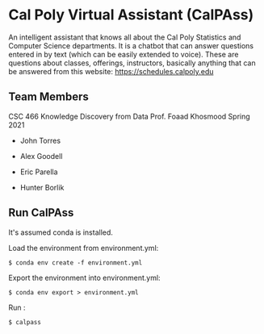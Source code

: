# Cal Poly Virtual Assistant (CalPAss)

An intelligent assistant that knows all about the Cal Poly Statistics and 
Computer Science departments. It is a chatbot that can answer questions entered 
in by text (which can be easily extended to voice). These are questions about 
classes, offerings, instructors, basically anything that can be answered from 
this website: https://schedules.calpoly.edu

## Team Members

CSC 466 Knowledge Discovery from Data 
Prof. Foaad Khosmood
Spring 2021

- John Torres

- Alex Goodell

- Eric Parella
    
- Hunter Borlik

## Run CalPAss

It's assumed conda is installed.

Load the environment from environment.yml:

`$ conda env create -f environment.yml` 

Export the environment into environment.yml:

`$ conda env export > environment.yml`

Run :

`$ calpass`


